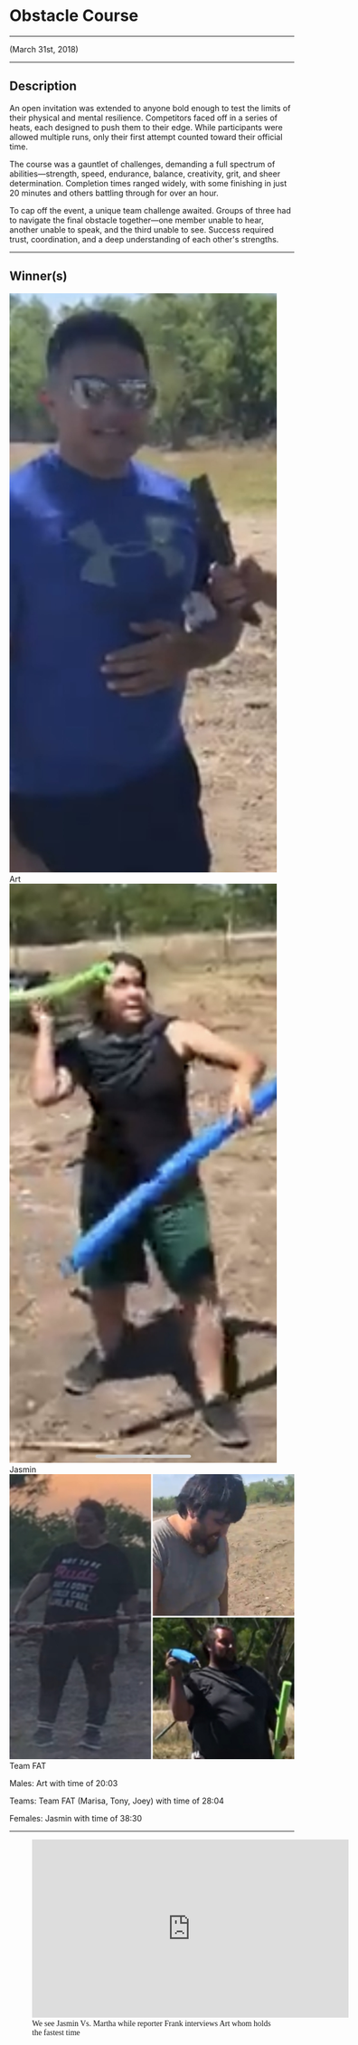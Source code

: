# Obstacle Course

---

<p class="centertext">(March 31st, 2018)</p>

---

## Description

An open invitation was extended to anyone bold enough to test the limits of their physical and mental resilience. Competitors faced off in a series of heats, each designed to push them to their edge. While participants were allowed multiple runs, only their first attempt counted toward their official time.

The course was a gauntlet of challenges, demanding a full spectrum of abilities—strength, speed, endurance, balance, creativity, grit, and sheer determination. Completion times ranged widely, with some finishing in just 20 minutes and others battling through for over an hour.

To cap off the event, a unique team challenge awaited. Groups of three had to navigate the final obstacle together—one member unable to hear, another unable to speak, and the third unable to see. Success required trust, coordination, and a deep understanding of each other's strengths.

---

## Winner(s)

<div class="cards">
  <div class="card">
    <img class="card-image" src="../../images/art_obs_pic.jpg" alt="">
    <div id="artobspic" class="card-info">
        Art
    </div>
  </div>
    <div class="card">
    <img class="card-image" src="../../images/jasmin_obs_pic.jpg" alt="">
    <div id="jasminobspic" class="card-info">
      Jasmin
    </div>
  </div>
    <div id="teamfat" class="card">
    <img class="card-image" src="../../images/team_fat_obs_pic.JPG" alt="">
    <div id="teamfatobspic"class="card-info">
      Team FAT
    </div>
  </div>
  <!-- <div class="card">
    <img class="card-image" src="https://images.unsplash.com/photo-1492831379069-0fe9d118b7c5?ixid=MnwxMjA3fDB8MHxwaG90by1wYWdlfHx8fGVufDB8fHx8&ixlib=rb-1.2.1&auto=format&fit=crop&w=334&q=80" alt="">
    <div class="card-info">
      <p>Fourth Card</p>
    </div>
  </div>
  <div class="card">
    <img class="card-image" src="https://images.unsplash.com/photo-1589771379916-f73fe9de849a?ixid=MnwxMjA3fDB8MHxwaG90by1wYWdlfHx8fGVufDB8fHx8&ixlib=rb-1.2.1&auto=format&fit=crop&w=1050&q=80" alt="">
    <div class="card-info">
      <p>Card Five</p>
    </div>
  </div> -->
</div>

Males: Art with time of 20:03

Teams: Team FAT (Marisa, Tony, Joey) with time of 28:04

Females: Jasmin with time of 38:30

---

<figure>
<div class="iframe-container">
<iframe width="560" height="315" src="https://www.youtube.com/embed/L9Ejafc20YI" title="YouTube video player" frameborder="0" allow="accelerometer; autoplay; clipboard-write; encrypted-media; gyroscope; picture-in-picture" allowfullscreen></iframe>
</div>
  <figcaption style="font-family: 'Papyrus'; margin-bottom: 0em; font-size: 1em">We see Jasmin Vs. Martha while reporter Frank interviews Art whom holds the fastest time</figcaption>
</figure>
